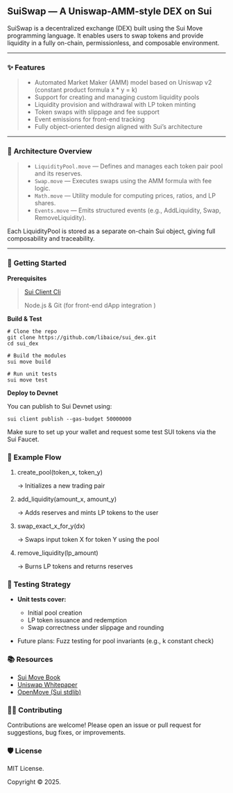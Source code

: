 ## SuiSwap — A Uniswap-AMM-style DEX on Sui



SuiSwap is a decentralized exchange (DEX) built using the Sui Move programming language. It enables users to swap tokens and provide liquidity in a fully on-chain, permissionless, and composable environment.

---



### ✨ **Features**

>*  Automated Market Maker (AMM) model based on Uniswap v2 (constant product formula x * y = k)
>*  Support for creating and managing custom liquidity pools
>*  Liquidity provision and withdrawal with LP token minting
>*  Token swaps with slippage and fee support
>*  Event emissions for front-end tracking
>*  Fully object-oriented design aligned with Sui’s architecture




---



### 🧱 **Architecture Overview**

>*  `LiquidityPool.move` — Defines and manages each token pair pool and its reserves.
>*  `Swap.move` — Executes swaps using the AMM formula with fee logic.
>*  `Math.move` — Utility module for computing prices, ratios, and LP shares.
>*  `Events.move` — Emits structured events (e.g., AddLiquidity, Swap, RemoveLiquidity).


Each LiquidityPool is stored as a separate on-chain Sui object, giving full composability and traceability.


---



### 🚀 **Getting Started**

**Prerequisites**

> [Sui Client Cli](https://docs.sui.io/references/cli)
> 
> Node.js & Git (for front-end dApp integration )



**Build & Test**

```shell
# Clone the repo
git clone https://github.com/libaice/sui_dex.git
cd sui_dex

# Build the modules
sui move build

# Run unit tests
sui move test
```



**Deploy to Devnet**

You can publish to Sui Devnet using:

```shell
sui client publish --gas-budget 50000000
```

Make sure to set up your wallet and request some test SUI tokens via the Sui Faucet.





### **📘 Example Flow**

1. create_pool(token_x, token_y)

   → Initializes a new trading pair

   

2. add_liquidity(amount_x, amount_y)

   → Adds reserves and mints LP tokens to the user

   

3. swap_exact_x_for_y(dx)

   → Swaps input token X for token Y using the pool

   

4. remove_liquidity(lp_amount)

   → Burns LP tokens and returns reserves



### 🧪 Testing Strategy



- **Unit tests cover:**

  - Initial pool creation
  - LP token issuance and redemption
  - Swap correctness under slippage and rounding

  

- Future plans: Fuzz testing for pool invariants (e.g., k constant check)



### **📚 Resources**

- [Sui Move Book](https://move-book.com/)
- [Uniswap Whitepaper](https://app.uniswap.org/whitepaper.pdf)
- [OpenMove (Sui stdlib)](https://github.com/MystenLabs/sui/tree/main/crates/sui-framework)



### **🧑‍💻 Contributing**

Contributions are welcome! Please open an issue or pull request for suggestions, bug fixes, or improvements.



### **🛡️ License**

MIT License.

Copyright © 2025.
